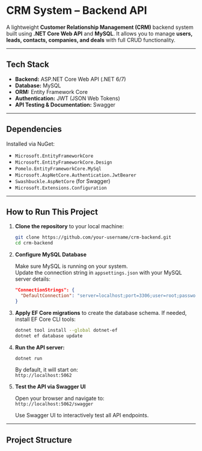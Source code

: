 # CRM System – Backend API

A lightweight **Customer Relationship Management (CRM)** backend system built using **.NET Core Web API** and **MySQL**. It allows you to manage **users, leads, contacts, companies, and deals** with full CRUD functionality.

---

## Tech Stack

- **Backend:** ASP.NET Core Web API (.NET 6/7)  
- **Database:** MySQL  
- **ORM:** Entity Framework Core  
- **Authentication:** JWT (JSON Web Tokens)  
- **API Testing & Documentation:** Swagger  

---

## Dependencies

Installed via NuGet:

- `Microsoft.EntityFrameworkCore`  
- `Microsoft.EntityFrameworkCore.Design`  
- `Pomelo.EntityFrameworkCore.MySql`  
- `Microsoft.AspNetCore.Authentication.JwtBearer`  
- `Swashbuckle.AspNetCore` (for Swagger)  
- `Microsoft.Extensions.Configuration`  

---

## How to Run This Project

1. **Clone the repository** to your local machine:

    ```bash
    git clone https://github.com/your-username/crm-backend.git
    cd crm-backend
    ```

2. **Configure MySQL Database**

    Make sure MySQL is running on your system.  
    Update the connection string in `appsettings.json` with your MySQL server details:

    ```json
    "ConnectionStrings": {
      "DefaultConnection": "server=localhost;port=3306;user=root;password=yourpassword;database=crm_db"
    }
    ```

3. **Apply EF Core migrations** to create the database schema. If needed, install EF Core CLI tools:

    ```bash
    dotnet tool install --global dotnet-ef
    dotnet ef database update
    ```

4. **Run the API server:**

    ```bash
    dotnet run
    ```

    By default, it will start on:  
    `http://localhost:5062`

5. **Test the API via Swagger UI**

    Open your browser and navigate to:  
    `http://localhost:5062/swagger`  

    Use Swagger UI to interactively test all API endpoints.

---

## Project Structure

